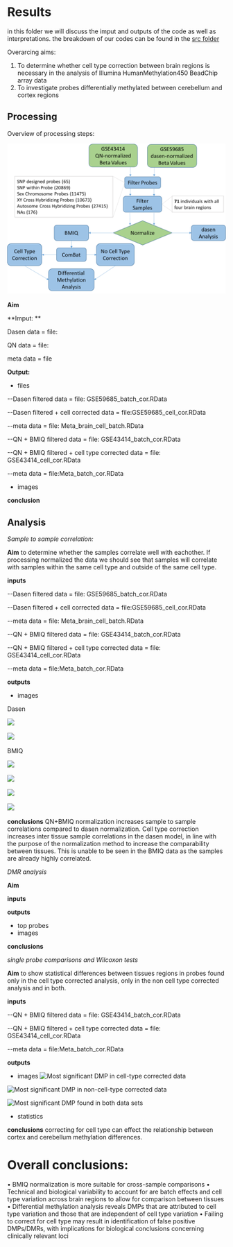 
Results
========
in this folder we will discuss the imput and outputs of the code as well as interpretations. the breakdown of our codes can be found in the [src folder](https://github.com/STAT540-UBC/team_Methylhomies/tree/master/src/final_codes)

Overarcing aims:
1. To determine whether cell type correction between brain regions is necessary in the analysis of Illumina HumanMethylation450 BeadChip array data
2. To investigate probes differentially methylated between cerebellum and cortex regions

Processing
-------------

Overview of processing steps:

![](/Images/Pipeline_of_Methods.png)

**Aim**

**Imput: **

Dasen data = file: 

QN data = file:

meta data = file

**Output:**
  - files
  
--Dasen filtered data = file: GSE59685_batch_cor.RData

--Dasen filtered + cell corrected data = file:GSE59685_cell_cor.RData

--meta data = file: Meta_brain_cell_batch.RData

--QN + BMIQ filtered data = file: GSE43414_batch_cor.RData

--QN + BMIQ filtered + cell type corrected data = file: GSE43414_cell_cor.RData

--meta data = file:Meta_batch_cor.RData

  - images
  
**conclusion**

Analysis
--------

*Sample to sample correlation:*

**Aim**
to determine whether the samples correlate well with eachother. If processing normalized the data we should see that samples will correlate with samples within the same cell type and outside of the same cell type.

**inputs**

--Dasen filtered data = file: GSE59685_batch_cor.RData

--Dasen filtered + cell corrected data = file:GSE59685_cell_cor.RData

--meta data = file: Meta_brain_cell_batch.RData

--QN + BMIQ filtered data = file: GSE43414_batch_cor.RData

--QN + BMIQ filtered + cell type corrected data = file: GSE43414_cell_cor.RData

--meta data = file:Meta_batch_cor.RData

**outputs**
- images

Dasen

![](/Heatmaps/Non-cell_type_corrected_sample_cor_dasen.png)

![](/Heatmaps/Cell_type_corrected_sample_cor_dasen.png)

BMIQ

![](/Heatmaps/Non_cell_type_corrected_sample_cor_BMIQ.png)

![](/Heatmaps/Cell_type_corrected_sample_cor_BMIQ.png)

![](/Heatmaps/Batch_BMIQ_heatmap.png)

![](/Heatmaps/Cell_type_corrected_BMIQ.png)

**conclusions**
QN+BMIQ normalization increases sample to sample correlations compared to dasen normalization. Cell type correction increases inter tissue sample correlations in the dasen model, in line with the purpose of the normalization method to increase the comparability between tissues. This is unable to be seen in the BMIQ data as the samples are already highly correlated.


*DMR analysis*

**Aim**


**inputs**



**outputs**
- top probes
- images


**conclusions**

*single probe comparisons and Wilcoxon tests*

**Aim**
to show statistical differences between tissues regions in probes found only in the cell type corrected analysis, only in the non cell type corrected analysis and in both.

**inputs**

--QN + BMIQ filtered data = file: GSE43414_batch_cor.RData

--QN + BMIQ filtered + cell type corrected data = file: GSE43414_cell_cor.RData

--meta data = file:Meta_batch_cor.RData

**outputs**

- images
![Most significant DMP in cell-type corrected data](/boxplots/Rplotcell.png)

![Most significant DMP in non-cell-type corrected data](/boxplots/Rplotbatch.png)

![Most significant DMP found in both data sets](/boxplots/Rplotbatch.png)

- statistics


**conclusions**
correcting for cell type can effect the relationship between cortex and cerebellum methylation differences. 

Overall conclusions:
======================
• BMIQ normalization is more suitable for cross-sample comparisons
• Technical and biological variability to account for are batch effects and cell type variation across
brain regions to allow for comparison between tissues
• Differential methylation analysis reveals DMPs that are attributed to cell type variation and those
that are independent of cell type variation
• Failing to correct for cell type may result in identification of false positive DMPs/DMRs, with
implications for biological conclusions concerning clinically relevant loci
